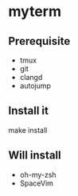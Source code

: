 # myterm
## Prerequisite
* tmux
* git
* clangd
* autojump
## Install it
make install
## Will install
* oh-my-zsh
* SpaceVim
